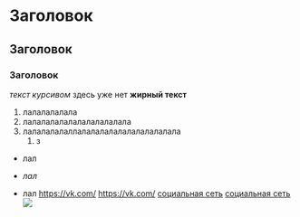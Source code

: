 # Заголовок
## Заголовок
### Заголовок
*текст курсивом* здесь уже нет
**жирный текст**
1. лалалалалала
2. лалалалалалалалалалалала
3. лалалалалаллалалалалалалалалалалала
    1. з
* лал
+ *лал*
- лал
https://vk.com/
<https://vk.com/>
[социальная сеть](https://vk.com/)
[социальная сеть](https://vk.com/ "комментарий")
![](http://cn12.nevsedoma.com.ua/photo/230/7/2000000B.jpg)
